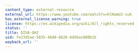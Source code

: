 ```yaml
---
content_type: external-resource
external_url: https://www.youtube.com/watch?v=hlHamUJ-suk
has_external_license_warning: true
license: https://en.wikipedia.org/wiki/All_rights_reserved
status: ''
title: DIVA-GH2
uid: fe23d5ae-5835-46d0-8626-6d56ac880b1b
wayback_url: ''
---
```

